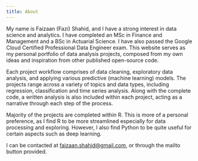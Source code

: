 ```yaml
---
title: About
---
```


My name is Faizaan (Fazi) Shahid, and I have a strong interest in data science and analytics. I have completed an MSc in Finance and Management and a BSc in Actuarial Science. I have also passed the Google Cloud Certified Professional Data Engineer exam. This website serves as my personal portfolio of data analysis projects, composed from my own ideas and inspiration from other published open-source code. 

Each project workflow comprises of data cleaning, exploratory data analysis, and applying various predictive (machine learning) models. The projects range across a variety of topics and data types, including regression, classification and time series analysis. Along with the complete code, a written analysis is also included within each project, acting as a narrative through each step of the process. 

Majority of the projects are completed within R. This is more of a personal preference, as I find R to be more streamlined especially for data processing and exploring. However, I also find Python to be quite useful for certain aspects such as deep learning. 

I can be contacted at faizaan.shahid@gmail.com, or through the mailto button provided.